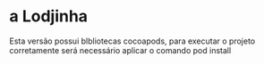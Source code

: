 # a Lodjinha

Esta versão possui blbliotecas cocoapods, para executar o projeto corretamente será necessário aplicar o comando pod install

